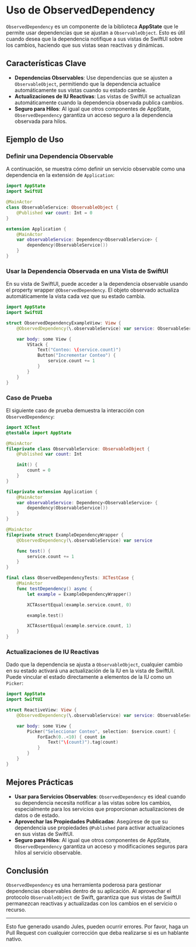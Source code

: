# Uso de ObservedDependency

`ObservedDependency` es un componente de la biblioteca **AppState** que le permite usar dependencias que se ajustan a `ObservableObject`. Esto es útil cuando desea que la dependencia notifique a sus vistas de SwiftUI sobre los cambios, haciendo que sus vistas sean reactivas y dinámicas.

## Características Clave

- **Dependencias Observables**: Use dependencias que se ajusten a `ObservableObject`, permitiendo que la dependencia actualice automáticamente sus vistas cuando su estado cambie.
- **Actualizaciones de IU Reactivas**: Las vistas de SwiftUI se actualizan automáticamente cuando la dependencia observada publica cambios.
- **Seguro para Hilos**: Al igual que otros componentes de AppState, `ObservedDependency` garantiza un acceso seguro a la dependencia observada para hilos.

## Ejemplo de Uso

### Definir una Dependencia Observable

A continuación, se muestra cómo definir un servicio observable como una dependencia en la extensión de `Application`:

```swift
import AppState
import SwiftUI

@MainActor
class ObservableService: ObservableObject {
    @Published var count: Int = 0
}

extension Application {
    @MainActor
    var observableService: Dependency<ObservableService> {
        dependency(ObservableService())
    }
}
```

### Usar la Dependencia Observada en una Vista de SwiftUI

En su vista de SwiftUI, puede acceder a la dependencia observable usando el property wrapper `@ObservedDependency`. El objeto observado actualiza automáticamente la vista cada vez que su estado cambia.

```swift
import AppState
import SwiftUI

struct ObservedDependencyExampleView: View {
    @ObservedDependency(\.observableService) var service: ObservableService

    var body: some View {
        VStack {
            Text("Conteo: \(service.count)")
            Button("Incrementar Conteo") {
                service.count += 1
            }
        }
    }
}
```

### Caso de Prueba

El siguiente caso de prueba demuestra la interacción con `ObservedDependency`:

```swift
import XCTest
@testable import AppState

@MainActor
fileprivate class ObservableService: ObservableObject {
    @Published var count: Int

    init() {
        count = 0
    }
}

fileprivate extension Application {
    @MainActor
    var observableService: Dependency<ObservableService> {
        dependency(ObservableService())
    }
}

@MainActor
fileprivate struct ExampleDependencyWrapper {
    @ObservedDependency(\.observableService) var service

    func test() {
        service.count += 1
    }
}

final class ObservedDependencyTests: XCTestCase {
    @MainActor
    func testDependency() async {
        let example = ExampleDependencyWrapper()

        XCTAssertEqual(example.service.count, 0)

        example.test()

        XCTAssertEqual(example.service.count, 1)
    }
}
```

### Actualizaciones de IU Reactivas

Dado que la dependencia se ajusta a `ObservableObject`, cualquier cambio en su estado activará una actualización de la IU en la vista de SwiftUI. Puede vincular el estado directamente a elementos de la IU como un `Picker`:

```swift
import AppState
import SwiftUI

struct ReactiveView: View {
    @ObservedDependency(\.observableService) var service: ObservableService

    var body: some View {
        Picker("Seleccionar Conteo", selection: $service.count) {
            ForEach(0..<10) { count in
                Text("\(count)").tag(count)
            }
        }
    }
}
```

## Mejores Prácticas

- **Usar para Servicios Observables**: `ObservedDependency` es ideal cuando su dependencia necesita notificar a las vistas sobre los cambios, especialmente para los servicios que proporcionan actualizaciones de datos o de estado.
- **Aprovechar las Propiedades Publicadas**: Asegúrese de que su dependencia use propiedades `@Published` para activar actualizaciones en sus vistas de SwiftUI.
- **Seguro para Hilos**: Al igual que otros componentes de AppState, `ObservedDependency` garantiza un acceso y modificaciones seguros para hilos al servicio observable.

## Conclusión

`ObservedDependency` es una herramienta poderosa para gestionar dependencias observables dentro de su aplicación. Al aprovechar el protocolo `ObservableObject` de Swift, garantiza que sus vistas de SwiftUI permanezcan reactivas y actualizadas con los cambios en el servicio o recurso.

---
Esto fue generado usando Jules, pueden ocurrir errores. Por favor, haga un Pull Request con cualquier corrección que deba realizarse si es un hablante nativo.

